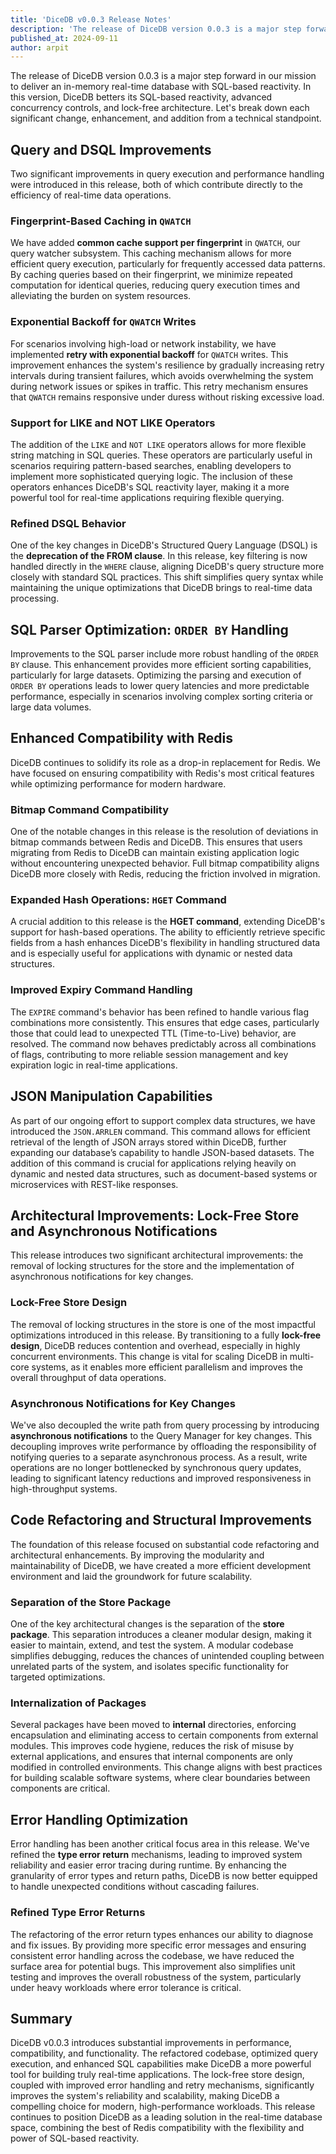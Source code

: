 ```yaml
---
title: 'DiceDB v0.0.3 Release Notes'
description: 'The release of DiceDB version 0.0.3 is a major step forward in our mission to deliver an in-memory real-time database with SQL-based reactivity. In this version, DiceDB betters its SQL-based reactivity, advanced concurrency controls, and lock-free architecture.'
published_at: 2024-09-11
author: arpit
---
```


The release of DiceDB version 0.0.3 is a major step forward in our mission to deliver an in-memory real-time database with SQL-based reactivity. In this version, DiceDB betters its SQL-based reactivity, advanced concurrency controls, and lock-free architecture. Let's break down each significant change, enhancement, and addition from a technical standpoint.

## Query and DSQL Improvements

Two significant improvements in query execution and performance handling were introduced in this release, both of which contribute directly to the efficiency of real-time data operations.

### Fingerprint-Based Caching in `QWATCH`

We have added **common cache support per fingerprint** in `QWATCH`, our query watcher subsystem. This caching mechanism allows for more efficient query execution, particularly for frequently accessed data patterns. By caching queries based on their fingerprint, we minimize repeated computation for identical queries, reducing query execution times and alleviating the burden on system resources.

### Exponential Backoff for `QWATCH` Writes

For scenarios involving high-load or network instability, we have implemented **retry with exponential backoff** for `QWATCH` writes. This improvement enhances the system's resilience by gradually increasing retry intervals during transient failures, which avoids overwhelming the system during network issues or spikes in traffic. This retry mechanism ensures that `QWATCH` remains responsive under duress without risking excessive load.

### Support for LIKE and NOT LIKE Operators

The addition of the `LIKE` and `NOT LIKE` operators allows for more flexible string matching in SQL queries. These operators are particularly useful in scenarios requiring pattern-based searches, enabling developers to implement more sophisticated querying logic. The inclusion of these operators enhances DiceDB's SQL reactivity layer, making it a more powerful tool for real-time applications requiring flexible querying.

### Refined DSQL Behavior

One of the key changes in DiceDB's Structured Query Language (DSQL) is the **deprecation of the FROM clause**. In this release, key filtering is now handled directly in the `WHERE` clause, aligning DiceDB's query structure more closely with standard SQL practices. This shift simplifies query syntax while maintaining the unique optimizations that DiceDB brings to real-time data processing.

## SQL Parser Optimization: `ORDER BY` Handling

Improvements to the SQL parser include more robust handling of the `ORDER BY` clause. This enhancement provides more efficient sorting capabilities, particularly for large datasets. Optimizing the parsing and execution of `ORDER BY` operations leads to lower query latencies and more predictable performance, especially in scenarios involving complex sorting criteria or large data volumes.

## Enhanced Compatibility with Redis

DiceDB continues to solidify its role as a drop-in replacement for Redis. We have focused on ensuring compatibility with Redis's most critical features while optimizing performance for modern hardware.

### Bitmap Command Compatibility

One of the notable changes in this release is the resolution of deviations in bitmap commands between Redis and DiceDB. This ensures that users migrating from Redis to DiceDB can maintain existing application logic without encountering unexpected behavior. Full bitmap compatibility aligns DiceDB more closely with Redis, reducing the friction involved in migration.

### Expanded Hash Operations: `HGET` Command

A crucial addition to this release is the **HGET command**, extending DiceDB's support for hash-based operations. The ability to efficiently retrieve specific fields from a hash enhances DiceDB's flexibility in handling structured data and is especially useful for applications with dynamic or nested data structures.

### Improved Expiry Command Handling

The `EXPIRE` command's behavior has been refined to handle various flag combinations more consistently. This ensures that edge cases, particularly those that could lead to unexpected TTL (Time-to-Live) behavior, are resolved. The command now behaves predictably across all combinations of flags, contributing to more reliable session management and key expiration logic in real-time applications.

## JSON Manipulation Capabilities

As part of our ongoing effort to support complex data structures, we have introduced the `JSON.ARRLEN` command. This command allows for efficient retrieval of the length of JSON arrays stored within DiceDB, further expanding our database’s capability to handle JSON-based datasets. The addition of this command is crucial for applications relying heavily on dynamic and nested data structures, such as document-based systems or microservices with REST-like responses.

## Architectural Improvements: Lock-Free Store and Asynchronous Notifications

This release introduces two significant architectural improvements: the removal of locking structures for the store and the implementation of asynchronous notifications for key changes.

### Lock-Free Store Design

The removal of locking structures in the store is one of the most impactful optimizations introduced in this release. By transitioning to a fully **lock-free design**, DiceDB reduces contention and overhead, especially in highly concurrent environments. This change is vital for scaling DiceDB in multi-core systems, as it enables more efficient parallelism and improves the overall throughput of data operations.

### Asynchronous Notifications for Key Changes

We've also decoupled the write path from query processing by introducing **asynchronous notifications** to the Query Manager for key changes. This decoupling improves write performance by offloading the responsibility of notifying queries to a separate asynchronous process. As a result, write operations are no longer bottlenecked by synchronous query updates, leading to significant latency reductions and improved responsiveness in high-throughput systems.

## Code Refactoring and Structural Improvements

The foundation of this release focused on substantial code refactoring and architectural enhancements. By improving the modularity and maintainability of DiceDB, we have created a more efficient development environment and laid the groundwork for future scalability.

### Separation of the Store Package

One of the key architectural changes is the separation of the **store package**. This separation introduces a cleaner modular design, making it easier to maintain, extend, and test the system. A modular codebase simplifies debugging, reduces the chances of unintended coupling between unrelated parts of the system, and isolates specific functionality for targeted optimizations.

### Internalization of Packages

Several packages have been moved to **internal** directories, enforcing encapsulation and eliminating access to certain components from external modules. This improves code hygiene, reduces the risk of misuse by external applications, and ensures that internal components are only modified in controlled environments. This change aligns with best practices for building scalable software systems, where clear boundaries between components are critical.

## Error Handling Optimization

Error handling has been another critical focus area in this release. We've refined the **type error return** mechanisms, leading to improved system reliability and easier error tracing during runtime. By enhancing the granularity of error types and return paths, DiceDB is now better equipped to handle unexpected conditions without cascading failures.

### Refined Type Error Returns

The refactoring of the error return types enhances our ability to diagnose and fix issues. By providing more specific error messages and ensuring consistent error handling across the codebase, we have reduced the surface area for potential bugs. This improvement also simplifies unit testing and improves the overall robustness of the system, particularly under heavy workloads where error tolerance is critical.

## Summary

DiceDB v0.0.3 introduces substantial improvements in performance, compatibility, and functionality. The refactored codebase, optimized query execution, and enhanced SQL capabilities make DiceDB a more powerful tool for building truly real-time applications. The lock-free store design, coupled with improved error handling and retry mechanisms, significantly improves the system's reliability and scalability, making DiceDB a compelling choice for modern, high-performance workloads. This release continues to position DiceDB as a leading solution in the real-time database space, combining the best of Redis compatibility with the flexibility and power of SQL-based reactivity.
